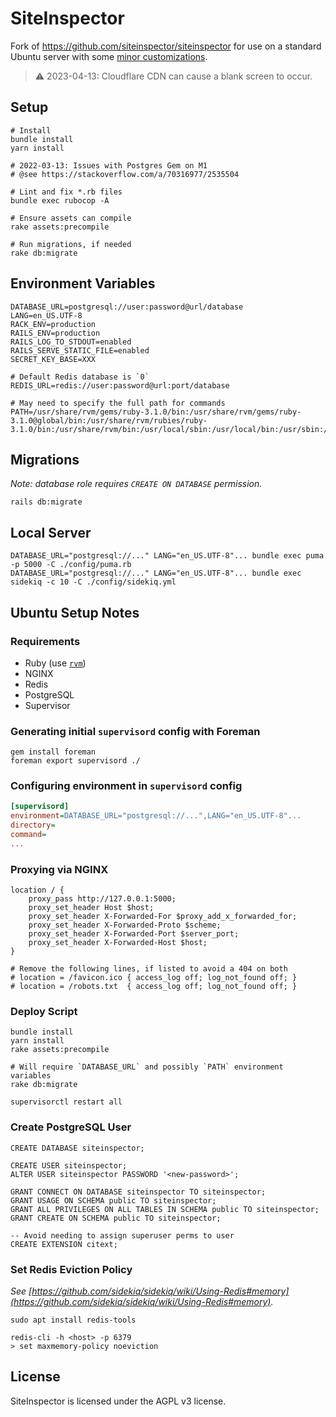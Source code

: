 # SiteInspector

Fork of https://github.com/siteinspector/siteinspector for use on a standard Ubuntu server with some [minor
customizations](https://github.com/siteinspector/siteinspector/compare/master...diglactic:siteinspector:main).

> ⚠️ 2023-04-13: Cloudflare CDN can cause a blank screen to occur.

## Setup

```shell
# Install
bundle install
yarn install

# 2022-03-13: Issues with Postgres Gem on M1
# @see https://stackoverflow.com/a/70316977/2535504

# Lint and fix *.rb files
bundle exec rubocop -A

# Ensure assets can compile
rake assets:precompile  

# Run migrations, if needed
rake db:migrate
```

## Environment Variables

```dotenv
DATABASE_URL=postgresql://user:password@url/database
LANG=en_US.UTF-8
RACK_ENV=production
RAILS_ENV=production
RAILS_LOG_TO_STDOUT=enabled
RAILS_SERVE_STATIC_FILE=enabled
SECRET_KEY_BASE=XXX

# Default Redis database is `0`
REDIS_URL=redis://user:password@url:port/database

# May need to specify the full path for commands
PATH=/usr/share/rvm/gems/ruby-3.1.0/bin:/usr/share/rvm/gems/ruby-3.1.0@global/bin:/usr/share/rvm/rubies/ruby-3.1.0/bin:/usr/share/rvm/bin:/usr/local/sbin:/usr/local/bin:/usr/sbin:/usr/bin:/sbin:/bin:/usr/games:/usr/local/games:/snap/bin:/home/siteinspector/.rvm/bin
```

## Migrations

_Note: database role requires `CREATE ON DATABASE` permission._

```shell
rails db:migrate
```

## Local Server

```shell
DATABASE_URL="postgresql://..." LANG="en_US.UTF-8"... bundle exec puma -p 5000 -C ./config/puma.rb
DATABASE_URL="postgresql://..." LANG="en_US.UTF-8"... bundle exec sidekiq -c 10 -C ./config/sidekiq.yml
```

## Ubuntu Setup Notes

### Requirements

- Ruby (use [`rvm`](https://github.com/rvm/ubuntu_rvm))
- NGINX
- Redis
- PostgreSQL
- Supervisor

### Generating initial `supervisord` config with Foreman

```shell
gem install foreman
foreman export supervisord ./
```

### Configuring environment in `supervisord` config

```ini
[supervisord]
environment=DATABASE_URL="postgresql://...",LANG="en_US.UTF-8"...
directory=
command=
...
```

### Proxying via NGINX

```shell
location / {
    proxy_pass http://127.0.0.1:5000;
    proxy_set_header Host $host;
    proxy_set_header X-Forwarded-For $proxy_add_x_forwarded_for;
    proxy_set_header X-Forwarded-Proto $scheme;
    proxy_set_header X-Forwarded-Port $server_port;
    proxy_set_header X-Forwarded-Host $host;
}

# Remove the following lines, if listed to avoid a 404 on both
# location = /favicon.ico { access_log off; log_not_found off; }
# location = /robots.txt  { access_log off; log_not_found off; }
```

### Deploy Script

```shell
bundle install
yarn install
rake assets:precompile

# Will require `DATABASE_URL` and possibly `PATH` environment variables
rake db:migrate

supervisorctl restart all
```

### Create PostgreSQL User

```postgresql
CREATE DATABASE siteinspector;

CREATE USER siteinspector;
ALTER USER siteinspector PASSWORD '<new-password>';

GRANT CONNECT ON DATABASE siteinspector TO siteinspector;
GRANT USAGE ON SCHEMA public TO siteinspector;
GRANT ALL PRIVILEGES ON ALL TABLES IN SCHEMA public TO siteinspector;
GRANT CREATE ON SCHEMA public TO siteinspector;

-- Avoid needing to assign superuser perms to user
CREATE EXTENSION citext;
```

### Set Redis Eviction Policy

_See [https://github.com/sidekiq/sidekiq/wiki/Using-Redis#memory](https://github.com/sidekiq/sidekiq/wiki/Using-Redis#memory)._

```shell
sudo apt install redis-tools

redis-cli -h <host> -p 6379
> set maxmemory-policy noeviction
```

## License

SiteInspector is licensed under the AGPL v3 license.

